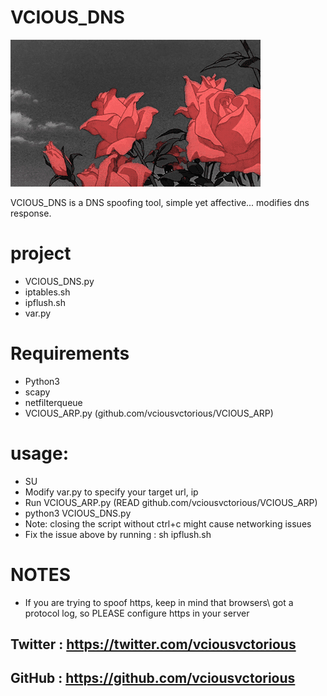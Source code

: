 # VCIOUS_DNS
![](roses.gif)

VCIOUS_DNS is a DNS spoofing tool, simple yet affective...
modifies dns response.

# project

  - VCIOUS_DNS.py
  - iptables.sh
  - ipflush.sh
  - var.py

# Requirements

  - Python3
  - scapy
  - netfilterqueue
  - VCIOUS_ARP.py (github.com/vciousvctorious/VCIOUS_ARP)
 
# usage:

  - SU
  - Modify var.py to specify your target url, ip
  - Run VCIOUS_ARP.py (READ github.com/vciousvctorious/VCIOUS_ARP)
  - python3 VCIOUS_DNS.py
  - Note: closing the script without ctrl+c might cause networking issues
  - Fix the issue above by running : sh ipflush.sh

# NOTES

  - If you are trying to spoof https, keep in mind that browsers\ 
got a protocol log, so PLEASE configure https in your server

## Twitter : https://twitter.com/vciousvctorious
## GitHub  : https://github.com/vciousvctorious
